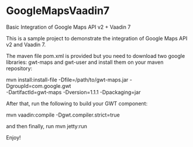 GoogleMapsVaadin7
=================

Basic Integration of Google Maps API v2 + Vaadin 7

This is a sample project to demonstrate the integration of Google Maps API v2 and Vaadin 7.

The maven file pom.xml is provided but you need to download two google libraries:
gwt-maps and gwt-user and install them on your maven repository:

mvn install:install-file -Dfile=/path/to/gwt-maps.jar -DgroupId=com.google.gwt \
    -DartifactId=gwt-maps -Dversion=1.1.1 -Dpackaging=jar
    
    
After that, run the following to build your GWT component:

mvn vaadin:compile -Dgwt.compiler.strict=true


and then finally, run mvn jetty:run

Enjoy!
